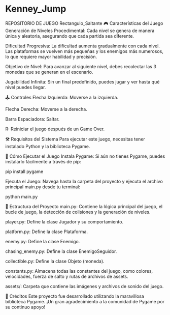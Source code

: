 # Kenney_Jump
REPOSITORIO DE JUEGO Rectangulo_Saltante
🎮 Características del Juego
Generación de Niveles Procedimental: Cada nivel se genera de manera única y aleatoria, asegurando que cada partida sea diferente.

Dificultad Progresiva: La dificultad aumenta gradualmente con cada nivel. Las plataformas se vuelven más pequeñas y los enemigos más numerosos, lo que requiere mayor habilidad y precisión.

Objetivo de Nivel: Para avanzar al siguiente nivel, debes recolectar las 3 monedas que se generan en el escenario.

Jugabilidad Infinita: Sin un final predefinido, puedes jugar y ver hasta qué nivel puedes llegar.

🕹️ Controles
Flecha Izquierda: Moverse a la izquierda.

Flecha Derecha: Moverse a la derecha.

Barra Espaciadora: Saltar.

R: Reiniciar el juego después de un Game Over.

🛠️ Requisitos del Sistema
Para ejecutar este juego, necesitas tener instalado Python y la biblioteca Pygame.

🚀 Cómo Ejecutar el Juego
Instala Pygame: Si aún no tienes Pygame, puedes instalarlo fácilmente a través de pip:

pip install pygame

Ejecuta el Juego: Navega hasta la carpeta del proyecto y ejecuta el archivo principal main.py desde tu terminal:

python main.py

📂 Estructura del Proyecto
main.py: Contiene la lógica principal del juego, el bucle de juego, la detección de colisiones y la generación de niveles.

player.py: Define la clase Jugador y su comportamiento.

platform.py: Define la clase Plataforma.

enemy.py: Define la clase Enemigo.

chasing_enemy.py: Define la clase EnemigoSeguidor.

collectible.py: Define la clase Objeto (moneda).

constants.py: Almacena todas las constantes del juego, como colores, velocidades, fuerza de salto y rutas de archivos de assets.

assets/: Carpeta que contiene las imágenes y archivos de sonido del juego.

🙏 Créditos
Este proyecto fue desarrollado utilizando la maravillosa biblioteca Pygame. ¡Un gran agradecimiento a la comunidad de Pygame por su continuo apoyo!
